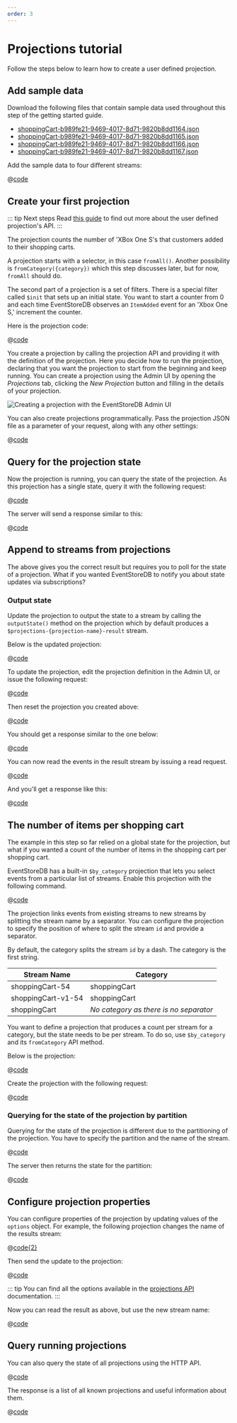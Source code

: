 ```yaml
---
order: 3
---
```


# Projections tutorial

Follow the steps below to learn how to create a user defined projection.

## Add sample data

Download the following files that contain sample data used throughout this step of the getting started guide.

- [shoppingCart-b989fe21-9469-4017-8d71-9820b8dd1164.json](@httpapi/data/shoppingCart-b989fe21-9469-4017-8d71-9820b8dd1164.json)
- [shoppingCart-b989fe21-9469-4017-8d71-9820b8dd1165.json](@httpapi/data/shoppingCart-b989fe21-9469-4017-8d71-9820b8dd1165.json)
- [shoppingCart-b989fe21-9469-4017-8d71-9820b8dd1166.json](@httpapi/data/shoppingCart-b989fe21-9469-4017-8d71-9820b8dd1166.json)
- [shoppingCart-b989fe21-9469-4017-8d71-9820b8dd1167.json](@httpapi/data/shoppingCart-b989fe21-9469-4017-8d71-9820b8dd1167.json)

Add the sample data to four different streams:

@[code](@samples/http-api/add-sample-data.sh)

## Create your first projection

::: tip Next steps
Read [this guide](custom.md#projections-api) to find out more about the user defined projection's API.
:::

The projection counts the number of 'XBox One S's that customers added to their shopping carts.

A projection starts with a selector, in this case `fromAll()`. Another possibility is `fromCategory({category})` which this step discusses later, but for now, `fromAll` should do.

The second part of a projection is a set of filters. There is a special filter called `$init` that sets up an initial state. You want to start a counter from 0 and each time EventStoreDB observes an `ItemAdded` event for an 'Xbox One S,' increment the counter.

Here is the projection code:

@[code](@samples/http-api/xbox-one-s-counter.js)

You create a projection by calling the projection API and providing it with the definition of the projection. Here you decide how to run the projection, declaring that you want the projection to start from the beginning and keep running. You can create a projection using the Admin UI by opening the _Projections_ tab, clicking the _New Projection_ button and filling in the details of your projection.

![Creating a projection with the EventStoreDB Admin UI](images/getting-started-create-projection.png)

You can also create projections programmatically. Pass the projection JSON file as a parameter of your request, along with any other settings:

@[code](@samples/http-api/projections/create-projection.sh)

## Query for the projection state

Now the projection is running, you can query the state of the projection. As this projection has a single state, query it with the following request:

@[code](@samples/http-api/projections/query-state.sh)

The server will send a response similar to this:

@[code](@samples/http-api/projections/query-state.json)

## Append to streams from projections

The above gives you the correct result but requires you to poll for the state of a projection. What if you wanted EventStoreDB to notify you about state updates via subscriptions?

### Output state

Update the projection to output the state to a stream by calling the `outputState()` method on the projection which by default produces a `$projections-{projection-name}-result` stream.

Below is the updated projection:

@[code](@samples/http-api/xbox-one-s-counter-outputState.js)

To update the projection, edit the projection definition in the Admin UI, or issue the following request:

@[code](@samples/http-api/xbox-one-s-counter-outputState.sh)

Then reset the projection you created above:

@[code](@samples/http-api/projections/reset-projection.sh)

You should get a response similar to the one below:

@[code](@samples/http-api/projections/reset-projection.json)

You can now read the events in the result stream by issuing a read request.

@[code](@samples/http-api/projections/read-projection-events.sh)

And you'll get a response like this:

@[code](@samples/http-api/projections/reset-projection.json)

## The number of items per shopping cart

The example in this step so far relied on a global state for the projection, but what if you wanted a count of the number of items in the shopping cart per shopping cart.

EventStoreDB has a built-in `$by_category` projection that lets you select events from a particular list of streams. Enable this projection with the following command.

@[code](@samples/http-api/projections/enable-by-category.sh)

The projection links events from existing streams to new streams by splitting the stream name by a separator. You can configure the projection to specify the position of where to split the stream `id` and provide a separator.

By default, the category splits the stream `id` by a dash. The category is the first string.

| Stream Name        | Category                               |
|--------------------|----------------------------------------|
| shoppingCart-54    | shoppingCart                           |
| shoppingCart-v1-54 | shoppingCart                           |
| shoppingCart       | _No category as there is no separator_ |

You want to define a projection that produces a count per stream for a category, but the state needs to be per stream. To do so, use `$by_category` and its `fromCategory` API method.

Below is the projection:

@[code](@samples/http-api/projections/shopping-cart-counter.js)

Create the projection with the following request:

@[code](@samples/http-api/projections/shopping-cart-counter.sh)

### Querying for the state of the projection by partition

Querying for the state of the projection is different due to the partitioning of the projection. You have to specify the partition and the name of the stream.

@[code](@samples/http-api/projections/read-state-partition.sh)

The server then returns the state for the partition:

@[code](@samples/http-api/projections/read-state-partition.json)

## Configure projection properties

You can configure properties of the projection by updating values of the `options` object. For example, the following projection changes the name of the results stream:

@[code{2}](@samples/http-api/projections/update-projection-options.js)

Then send the update to the projection:

@[code](@samples/http-api/projections/update-projection-options.sh)

::: tip
You can find all the options available in the [projections API](custom.md#projections-api) documentation.
:::

Now you can read the result as above, but use the new stream name:

@[code](@samples/http-api/projections/read-projection-events-renamed.sh)

## Query running projections

You can also query the state of all projections using the HTTP API.

@[code](@samples/http-api/projections/list-all-projections.sh)

The response is a list of all known projections and useful information about them.

@[code](@samples/http-api/projections/list-all-projections.json)

